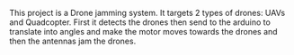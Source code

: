 This project is a Drone jamming system. It targets 2 types of drones: UAVs and Quadcopter. First it detects the drones then send to the arduino to translate into angles and make the motor moves towards the drones and then the antennas jam the drones.
